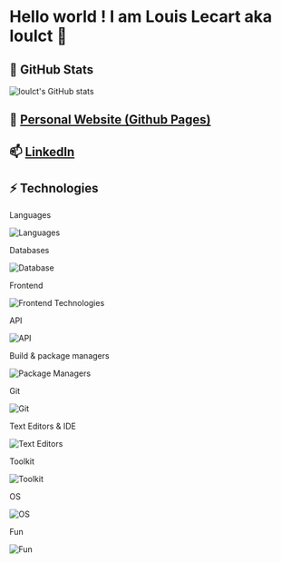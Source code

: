 <!--
**loulct/loulct** is a ✨ _special_ ✨ repository because its `README.md` (this file) appears on your GitHub profile.

Here are some ideas to get you started:

- 🔭 I’m currently working on ...
- 🌱 I’m currently learning ...
- 👯 I’m looking to collaborate on ...
- 🤔 I’m looking for help with ...
- 💬 Ask me about ...
- 📫 How to reach me: ...
- 😄 Pronouns: ...
- ⚡ Fun fact: ...
-->

# Hello world ! I am Louis Lecart aka loulct 👋

## 🌱 GitHub Stats
![loulct's GitHub stats](https://github-readme-stats.vercel.app/api?username=loulct&show_icons=true&theme=calm&include_all_commits=true&hide_rank=true&hide=stars,issues,contribs)

## 🔭 [Personal Website (Github Pages)](https://loulct.github.io)

## 📫 [LinkedIn](https://www.linkedin.com/in/lecart-louis)

## ⚡ Technologies

Languages

![Languages](https://skillicons.dev/icons?i=python,java,c,cpp)

Databases

![Database](https://skillicons.dev/icons?i=mysql,postgres,mongodb)

Frontend

![Frontend Technologies](https://skillicons.dev/icons?i=html,css,js,vite)

API

![API](https://skillicons.dev/icons?i=postman)

Build & package managers

![Package Managers](https://skillicons.dev/icons?i=gradle,maven,npm)

Git

![Git](https://skillicons.dev/icons?i=git,github,gitlab)

Text Editors & IDE

![Text Editors](https://skillicons.dev/icons?i=latex,neovim,idea,vscode,visualstudio,markdown,sublime)

Toolkit

![Toolkit](https://skillicons.dev/icons?i=gtk,threejs,qt)

OS

![OS](https://skillicons.dev/icons?i=debian,windows)

Fun

![Fun](https://skillicons.dev/icons?i=ableton,arduino)
